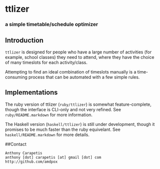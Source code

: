 # ttlizer ###################################
### a simple timetable/schedule optimizer ###

## Introduction
`ttlizer` is designed for people who have a large number of activities (for
example, school classes) they need to attend, where they have the choice of
many timeslots for each activity/class.

Attempting to find an ideal combination of timeslots manually is a
time-consuming process that can be automated with a few simple rules.  

## Implementations
The ruby version of ttlizer (`ruby/ttlizer`) is somewhat feature-complete,
though the interface is CLI-only and not very refined.  See
`ruby/README.markdown` for more information.

The Haskell version (`haskell/ttlizer`) is still under development, though it
promises to be much faster than the ruby equivelant.  See
`haskell/README.markdown` for more details.

##Contact

    Anthony Carapetis
    anthony [dot] carapetis [at] gmail [dot] com
    http://github.com/amdpox
